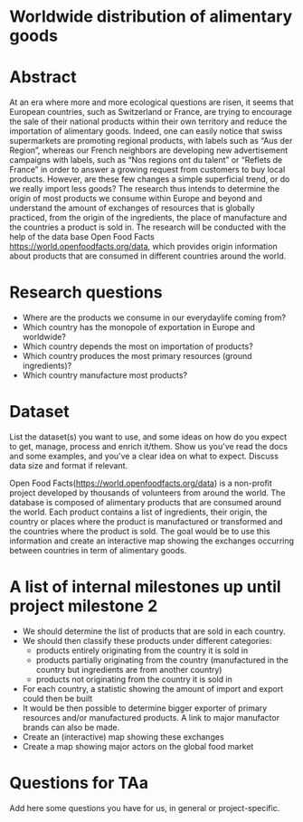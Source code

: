 # Worldwide distribution of alimentary goods

# Abstract
At an era where more and more ecological questions are risen, it seems that European countries, such as Switzerland or France, are trying to encourage the sale of their national products within their own territory and reduce the importation of alimentary goods. Indeed, one can easily notice that swiss supermarkets are promoting regional products, with labels such as “Aus der Region”, whereas our French neighbors are developing new advertisement campaigns with labels, such as “Nos regions ont du talent” or “Reflets de France” in order to answer a growing request from customers to buy local products. However, are these few changes a simple superficial trend, or do we really import less goods? The research thus intends to determine the origin of most products we consume within Europe and beyond and understand the amount of exchanges of resources that is globally practiced, from the origin of the ingredients, the place of manufacture and the countries a product is sold in. The research will be conducted with the help of the data base Open Food Facts https://world.openfoodfacts.org/data, which provides origin information about products that are consumed in different countries around the world.


# Research questions
- Where are the products we consume in our everydaylife coming from?
- Which country has the monopole of exportation in Europe and worldwide?
- Which country depends the most on importation of products?
- Which country produces the most primary resources (ground ingredients)?
- Which country manufacture most products?

# Dataset
List the dataset(s) you want to use, and some ideas on how do you expect to get, manage, process and enrich it/them. Show us you've read the docs and some examples, and you've a clear idea on what to expect. Discuss data size and format if relevant.

Open Food Facts(https://world.openfoodfacts.org/data) is a non-profit project developed by thousands of volunteers from around the world.
The database is composed of alimentary products that are consumed around the world. Each product contains a list of ingredients, their origin, the country or places where the product is manufactured or transformed and the countries where the product is sold. The goal would be to use this information and create an interactive map showing the exchanges occurring between countries in term of alimentary goods.

# A list of internal milestones up until project milestone 2
- We should determine the list of products that are sold in each country.
- We should then classify these products under different categories:
    * products entirely originating from the country it is sold in
    * products partially originating from the country (manufactured in the country but ingredients are from another country)
    * products not originating from the country it is sold in
- For each country, a statistic showing the amount of import and export could then be built
- It would be then possible to determine bigger exporter of primary resources and/or manufactured products. A link to major manufactor brands can also be made.
- Create an (interactive) map showing these exchanges
- Create a map showing major actors on the global food market

# Questions for TAa
Add here some questions you have for us, in general or project-specific.
